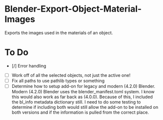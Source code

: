 # Blender-Export-Object-Material-Images
Exports the images used in the materials of an object.


# To Do
- [/] Error handling
- [ ] Work off of all the selected objects, not just the active one!
- [ ] Fix all paths to use pathlib types or something
- [ ] Determine how to setup add-on for legacy and modern (4.2.0) Blender.
      Modern (4.2.0) Blender uses the blender_manifest.toml system.
      I know this would also work as far back as (4.0.0).
      Because of this, I included the bl_info metadata dictionary still.
      I need to do some testing to determine if including both would still allow the add-on to be installed on both
      versions and if the information is pulled from the correct place.
